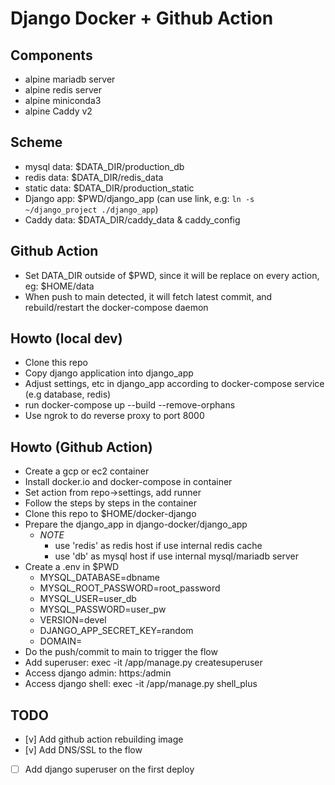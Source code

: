 # Django Docker + Github Action
## Components
- alpine mariadb server
- alpine redis server 
- alpine miniconda3
- alpine Caddy v2

## Scheme
- mysql data: $DATA_DIR/production_db
- redis data: $DATA_DIR/redis_data
- static data: $DATA_DIR/production_static
- Django app: $PWD/django_app (can use link, e.g: `ln -s ~/django_project ./django_app`)
- Caddy data: $DATA_DIR/caddy_data & caddy_config

## Github Action
- Set DATA_DIR outside of $PWD, since it will be replace on every action, eg:
$HOME/data
- When push to main detected, it will fetch latest commit, and rebuild/restart the docker-compose daemon

## Howto (local dev)
- Clone this repo
- Copy django application into django_app
- Adjust settings, etc in django_app according to docker-compose service (e.g database, redis)
- run docker-compose up --build --remove-orphans
- Use ngrok to do reverse proxy to port 8000

## Howto (Github Action)
- Create a gcp or ec2 container
- Install docker.io and docker-compose in container
- Set action from repo->settings, add runner
- Follow the steps by steps in the container
- Clone this repo to $HOME/docker-django
- Prepare the django_app in django-docker/django_app
  - *NOTE* 
    - use 'redis' as redis host if use internal redis cache
    - use 'db' as mysql host if use internal mysql/mariadb server
- Create a .env in $PWD
  - MYSQL_DATABASE=dbname
  - MYSQL_ROOT_PASSWORD=root_password
  - MYSQL_USER=user_db
  - MYSQL_PASSWORD=user_pw
  - VERSION=devel
  - DJANGO_APP_SECRET_KEY=random
  - DOMAIN=<your domain>
- Do the push/commit to main to trigger the flow
- Add superuser: exec -it <id of django-calendar_app> /app/manage.py createsuperuser
- Access django admin: https:<DOMAIN>/admin
- Access django shell: exec -it <id of django-calendar-app> /app/manage.py shell_plus

## TODO
- [v] Add github action rebuilding image
- [v] Add DNS/SSL to the flow
- [ ] Add django superuser on the first deploy
